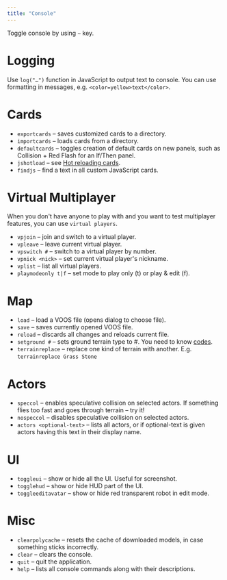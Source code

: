 ```yaml
---
title: "Console"
---
```


Toggle console by using `~` key. 

# Logging

Use `log("…")` function in JavaScript to output text to console. 
You can use formatting in messages, e.g. `<color=yellow>text</color>`.

# Cards

* `exportcards` – saves customized cards to a directory.
* `importcards` – loads cards from a directory.
* `defaultcards` – toggles creation of default cards on new panels, such as Collision + Red Flash for an If/Then panel.
* `jshotload` – see [Hot reloading cards](https://docs.google.com/document/d/1M1vw78aksyPDO7NIbomyylIKYWs1KOnbL882bY256XM/edit).
* `findjs` – find a text in all custom JavaScript cards.

# Virtual Multiplayer

When you don't have anyone to play with and you want to test multiplayer features, you can use `virtual players`.

* `vpjoin` – join and switch to a virtual player.
* `vpleave` – leave current virtual player.
* `vpswitch #` – switch to a virtual player by number.
* `vpnick <nick>` – set current virtual player's nickname.
* `vplist` – list all virtual players.
* `playmodeonly t|f` – set mode to play only (t) or play & edit (f). 

# Map

* `load` – load a VOOS file (opens dialog to choose file).
* `save` – saves currently opened VOOS file.
* `reload` – discards all changes and reloads current file. 
* `setground #` – sets ground terrain type to #. You need to know [codes](https://docs.google.com/document/d/1RovaMCZhEgnWolxAHeB_v4ZzW8ROQjIIOJnayKDupYg/edit). 
* `terrainreplace` – replace one kind of terrain with another. E.g. `terrainreplace Grass Stone`

# Actors

* `speccol` – enables speculative collision on selected actors. If something flies too fast and goes through terrain – try it!
* `nospeccol` – disables speculative collision on selected actors.
* `actors <optional-text>` – lists all actors, or if optional-text is given actors having this text in their display name. 

# UI

* `toggleui` – show or hide all the UI. Useful for screenshot.
* `togglehud` – show or hide HUD part of the UI.
* `toggleeditavatar` – show or hide red transparent robot in edit mode.

# Misc

* `clearpolycache` – resets the cache of downloaded models, in case something sticks incorrectly.
* `clear` – clears the console.
* `quit` – quit the application.
* `help` – lists all console commands along with their descriptions.
